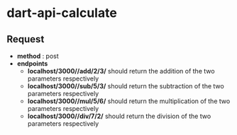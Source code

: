 # dart-api-calculate

## Request

* **method** : post
* **endpoints**
    * **localhost/3000//add/2/3/** should return the addition of the two parameters respectively
    * **localhost/3000//sub/5/3/** should return the subtraction of the two parameters respectively
    * **localhost/3000//mul/5/6/** should return the multiplication of the two parameters respectively
    * **localhost/3000//div/7/2/** should return the division of the two parameters respectively
